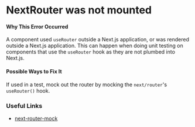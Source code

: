 # NextRouter was not mounted

#### Why This Error Occurred

A component used `useRouter` outside a Next.js application, or was rendered outside a Next.js application. This can happen when doing unit testing on components that use the `useRouter` hook as they are not plumbed into Next.js.

#### Possible Ways to Fix It

If used in a test, mock out the router by mocking the `next/router`'s `useRouter()` hook.

### Useful Links

- [next-router-mock](https://www.npmjs.com/package/next-router-mock)
